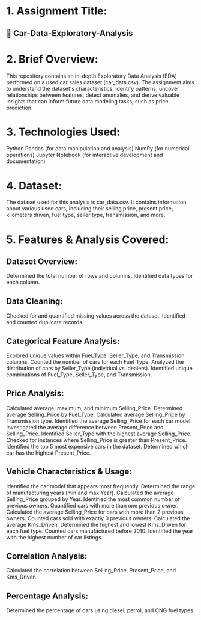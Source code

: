 # 1. Assignment Title:
## 🚗 Car-Data-Exploratory-Analysis

# 2. Brief Overview:
This repository contains an in-depth Exploratory Data Analysis (EDA) performed on a used car sales dataset (car_data.csv). The assignment aims to understand the dataset's characteristics, identify patterns, uncover relationships between features, detect anomalies, and derive valuable insights that can inform future data modeling tasks, such as price prediction.

# 3. Technologies Used:
Python
Pandas (for data manipulation and analysis)
NumPy (for numerical operations)
Jupyter Notebook (for interactive development and documentation)

# 4. Dataset:
The dataset used for this analysis is car_data.csv. It contains information about various used cars, including their selling price, present price, kilometers driven, fuel type, seller type, transmission, and more.

# 5. Features & Analysis Covered:
## Dataset Overview:
Determined the total number of rows and columns.
Identified data types for each column.
## Data Cleaning:
Checked for and quantified missing values across the dataset.
Identified and counted duplicate records.
## Categorical Feature Analysis:
Explored unique values within Fuel_Type, Seller_Type, and Transmission columns.
Counted the number of cars for each Fuel_Type.
Analyzed the distribution of cars by Seller_Type (individual vs. dealers).
Identified unique combinations of Fuel_Type, Seller_Type, and Transmission.
## Price Analysis:
Calculated average, maximum, and minimum Selling_Price.
Determined average Selling_Price by Fuel_Type.
Calculated average Selling_Price by Transmission type.
Identified the average Selling_Price for each car model.
Investigated the average difference between Present_Price and Selling_Price.
Identified Seller_Type with the highest average Selling_Price.
Checked for instances where Selling_Price is greater than Present_Price.
Identified the top 5 most expensive cars in the dataset.
Determined which car has the highest Present_Price.
## Vehicle Characteristics & Usage:
Identified the car model that appears most frequently.
Determined the range of manufacturing years (min and max Year).
Calculated the average Selling_Price grouped by Year.
Identified the most common number of previous owners.
Quantified cars with more than one previous owner.
Calculated the average Selling_Price for cars with more than 2 previous owners.
Counted cars sold with exactly 0 previous owners.
Calculated the average Kms_Driven.
Determined the highest and lowest Kms_Driven for each fuel type.
Counted cars manufactured before 2010.
Identified the year with the highest number of car listings.
## Correlation Analysis:
Calculated the correlation between Selling_Price, Present_Price, and Kms_Driven.
## Percentage Analysis:
Determined the percentage of cars using diesel, petrol, and CNG fuel types.


